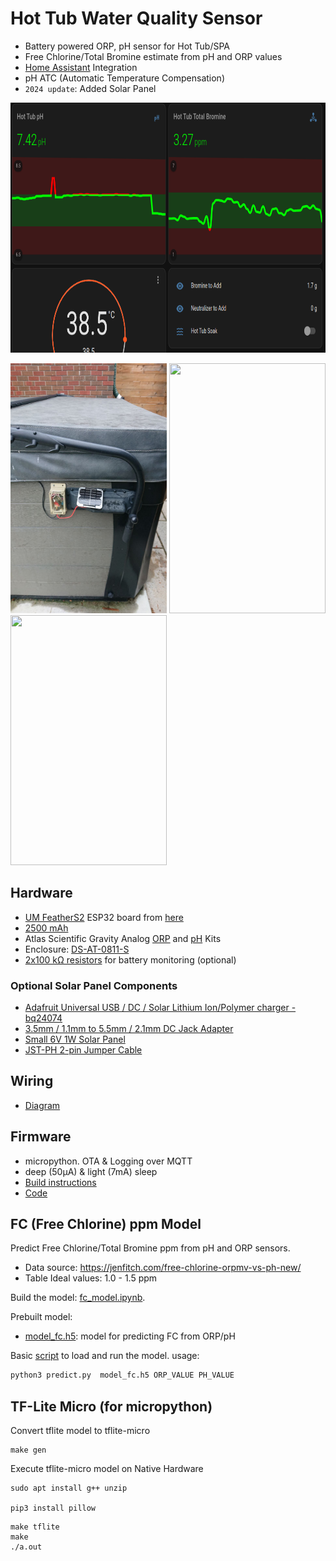 # Hot Tub Water Quality Sensor

- Battery powered ORP, pH sensor for Hot Tub/SPA
- Free Chlorine/Total Bromine estimate from pH and ORP values
- [Home Assistant](https://www.home-assistant.io/) Integration
- pH ATC (Automatic Temperature Compensation)
- `2024 update`: Added Solar Panel


<img src="https://github.com/mzakharo/tubby/blob/main/pictures/ha.png" width="800" height="400"> 

<img src="https://github.com/mzakharo/tubby/blob/main/pictures/final.jpg" width="250" height="400">  <img src="https://github.com/mzakharo/tubby/blob/main/pictures/probes.jpg" width="250" height="400">  <img src="https://github.com/mzakharo/tubby/blob/main/pictures/cal.jpg" width="250" height="400">

## Hardware
  
 - [UM FeatherS2](https://unexpectedmaker.com/shop/feathers2-esp32-s2) ESP32 board from [here](https://www.adafruit.com/product/4769) 
 - [2500 mAh](https://www.adafruit.com/product/328)
 - Atlas Scientific Gravity Analog [ORP](https://atlas-scientific.com/kits/gravity-analog-orp-kit/) and [pH](https://atlas-scientific.com/kits/gravity-analog-ph-kit/) Kits
 - Enclosure: [DS-AT-0811-S](https://www.adafruit.com/product/3931)
 - [2x100 kΩ resistors](https://www.adafruit.com/product/2787) for battery monitoring (optional)
### Optional Solar Panel Components
 - [Adafruit Universal USB / DC / Solar Lithium Ion/Polymer charger - bq24074](https://www.adafruit.com/product/4755)
 - [3.5mm / 1.1mm to 5.5mm / 2.1mm DC Jack Adapter](https://www.adafruit.com/product/4287)
 - [Small 6V 1W Solar Panel](https://www.adafruit.com/product/3809)
 - [JST-PH 2-pin Jumper Cable](https://www.adafruit.com/product/4714)
 
 ## Wiring
  - [Diagram](https://raw.githubusercontent.com/mzakharo/tubby/main/pictures/tubby_wiring.png)
 
## Firmware

- micropython. OTA & Logging over MQTT
- deep (50µA) & light (7mA) sleep
- [Build instructions](https://github.com/mzakharo/micropython/blob/tubby/ports/esp32/README.me.md)
- [Code](https://github.com/mzakharo/micropython/blob/tubby/ports/esp32/modules/app.py)


## FC (Free Chlorine) ppm Model

Predict Free Chlorine/Total Bromine ppm from pH and ORP sensors. 

- Data source:  https://jenfitch.com/free-chlorine-orpmv-vs-ph-new/
- Table Ideal values:  1.0 - 1.5 ppm


Build the model: [fc_model.ipynb](https://github.com/mzakharo/tubby/blob/main/fc_model.ipynb).

Prebuilt model:
- [model_fc.h5](https://github.com/mzakharo/tubby/blob/main/model_fc.h5): model for predicting FC from  ORP/pH

Basic [script](https://github.com/mzakharo/tubby/blob/main/predict.py) to load and run the model. usage:

```bash
python3 predict.py  model_fc.h5 ORP_VALUE PH_VALUE
```


## TF-Lite Micro (for micropython)

Convert tflite model to tflite-micro
```
make gen
```

Execute tflite-micro model on Native Hardware

```
sudo apt install g++ unzip

pip3 install pillow

```
```
make tflite
make
./a.out
```

